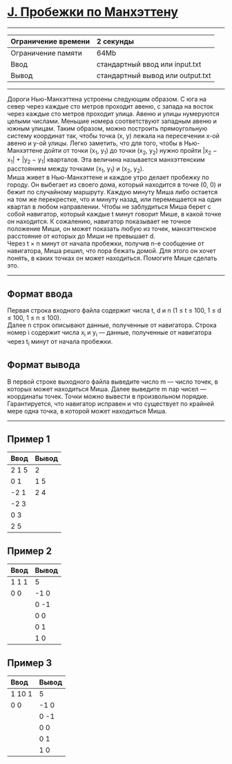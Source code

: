 # [J. Пробежки по Манхэттену](https://contest.yandex.ru/contest/27663/problems/J/)

---
| Ограничение времени | 2 секунды |
| :--- |:--- |
| Ограничение памяти | 64Mb |
| Ввод | стандартный ввод или input.txt |
| Вывод | стандартный вывод или output.txt |
---
Дороги Нью-Манхэттена устроены следующим образом. С юга на север через каждые сто метров проходит авеню, с запада на восток через каждые сто метров проходит улица. Авеню и улицы нумеруются целыми числами. Меньшие номера соответствуют западным авеню и южным улицам. Таким образом, можно построить прямоугольную систему координат так, чтобы точка (x, y) лежала на пересечении x-ой авеню и y-ой улицы. Легко заметить, что для того, чтобы в Нью-Манхэттене дойти от точки (x<sub>1</sub>, y<sub>1</sub>) до точки (x<sub>2</sub>, y<sub>2</sub>) нужно пройти |x<sub>2</sub> − x<sub>1</sub>| + |y<sub>2</sub> − y<sub>1</sub>| кварталов. Эта величина называется манхэттенским расстоянием между точками (x<sub>1</sub>, y<sub>1</sub>) и (x<sub>2</sub>, y<sub>2</sub>).  
Миша живет в Нью-Манхэттене и каждое утро делает пробежку по городу. Он выбегает из своего дома, который находится в точке (0, 0) и бежит по случайному маршруту. Каждую минуту Миша либо остается на том же перекрестке, что и минуту назад, или перемещается на один квартал в любом направлении. Чтобы не заблудиться Миша берет с собой навигатор, который каждые t минут говорит Мише, в какой точке он находится. К сожалению, навигатор показывает не точное положение Миши, он может показать любую из точек, манхэттенское расстояние от которых до Миши не превышает d.  
Через t × n минут от начала пробежки, получив n-е сообщение от навигатора, Миша решил, что пора бежать домой. Для этого он хочет понять, в каких точках он может находиться. Помогите Мише сделать это.

---
## Формат ввода
Первая строка входного файла содержит числа t, d и n (1 ≤ t ≤ 100, 1 ≤ d ≤ 100, 1 ≤ n ≤ 100).  
Далее n строк описывают данные, полученные от навигатора. Строка номер i содержит числа x<sub>i</sub> и y<sub>i</sub> — данные, полученные от навигатора через t<sub>i</sub> минут от начала пробежки.

## Формат вывода
В первой строке выходного файла выведите число m — число точек, в которых может находиться Миша. Далее выведите m пар чисел — координаты точек. Точки можно вывести в произвольном порядке.  
Гарантируется, что навигатор исправен и что существует по крайней мере одна точка, в которой может находиться Миша.

---
## Пример 1

| Ввод | Вывод |
| :--- | :--- |
| 2 1 5 | 2 |
| 0 1 | 1 5 |
| -2 1| 2 4 |
| -2 3 |  |
| 0 3 |  |
| 2 5 |  |

## Пример 2

| Ввод | Вывод |
| :--- | :--- |
| 1 1 1 | 5 |
| 0 0 | -1 0 |
|  | 0 -1 |
|  | 0 0 |
|  | 0 1 |
|  | 1 0 |

## Пример 3

| Ввод | Вывод |
| :--- | :--- |
| 1 10 1 | 5 |
| 0 0 | -1 0 |
|  | 0 -1 |
|  | 0 0 |
|  | 0 1 |
|  | 1 0 |
